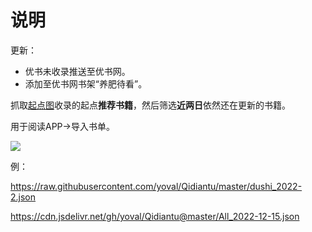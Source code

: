 # 说明

更新：

- 优书未收录推送至优书网。
- 添加至优书网书架“养肥待看”。



抓取[起点图](https://www.qidiantu.com/)收录的起点**推荐书籍**，然后筛选**近两日**依然还在更新的书籍。

用于阅读APP→导入书单。

![](https://cdn.jsdelivr.net/gh/yoval/Tuchuang@master/Github/qidiantu.png)



例：

https://raw.githubusercontent.com/yoval/Qidiantu/master/dushi_2022-2.json

https://cdn.jsdelivr.net/gh/yoval/Qidiantu@master/All_2022-12-15.json